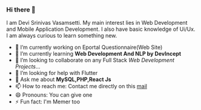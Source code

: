 ### Hi there 👋

I am Devi Srinivas Vasamsetti. My main interest lies in Web Development and Mobile Application Development. I also have basic knowledge of Ui/Ux. I am always curious to learn something new.


- 🔭 I’m currently working on Eportal Questionnaire(Web Site)
- 🌱 I’m currently learning **Web Development And NLP by DevIncept**
- 👯 I’m looking to collaborate on any Full Stack _Web Development Projects_...
- 🤔 I’m looking for help with Flutter
- 💬 Ask me about **MySQL,PHP,React Js**
- 📫 How to reach me: Contact me directly on this [mail](https://devisrinivas.vasamsetti@gmail.com)
- 😄 Pronouns: You can give one
- ⚡ Fun fact: I'm Memer too
